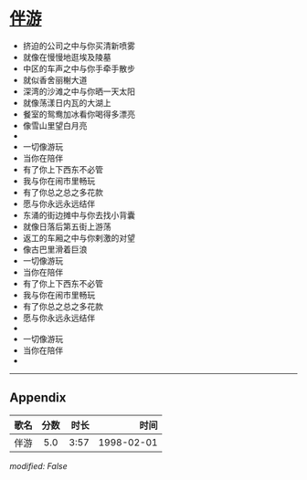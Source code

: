# [伴游](https://music.163.com/song?id=26075155)

* 挤迫的公司之中与你买清新喷雾
* 就像在慢慢地逛埃及陵墓
* 中区的车声之中与你手牵手散步
* 就似香舍丽榭大道
* 深湾的沙滩之中与你晒一天太阳
* 就像荡漾日内瓦的大湖上
* 餐室的鸳鸯加冰看你喝得多漂亮
* 像雪山里望白月亮
* 
* 一切像游玩
* 当你在陪伴
* 有了你上下西东不必管
* 我与你在闹市里畅玩
* 有了你总之总之多花款
* 愿与你永远永远结伴
* 东涌的街边摊中与你去找小背囊
* 就像日落后第五街上游荡
* 返工的车厢之中与你剌激的对望
* 像古巴里滑着巨浪
* 一切像游玩
* 当你在陪伴
* 有了你上下西东不必管
* 我与你在闹市里畅玩
* 有了你总之总之多花款
* 愿与你永远永远结伴
* 
* 一切像游玩
* 当你在陪伴
* 


---

## Appendix

|歌名|分数|时长|时间|
|:---|:---:|---:|---:|
|伴游|5.0|3:57|1998-02-01

*modified: False*